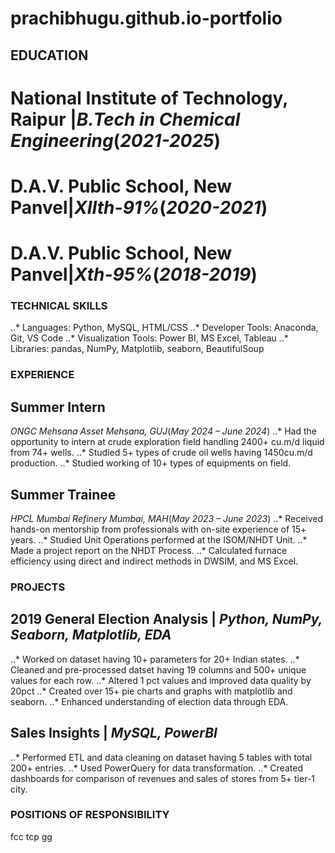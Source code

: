 # prachibhugu.github.io-portfolio

## EDUCATION
# National Institute of Technology, Raipur |_B.Tech in Chemical Engineering_(_2021-2025_)

# D.A.V. Public School, New Panvel|_XIIth-91%_(_2020-2021_)

# D.A.V. Public School, New Panvel|_Xth-95%_(_2018-2019_)


### TECHNICAL SKILLS
..* Languages: Python, MySQL, HTML/CSS
..* Developer Tools: Anaconda, Git, VS Code
..* Visualization Tools: Power BI, MS Excel, Tableau
..* Libraries: pandas, NumPy, Matplotlib, seaborn, BeautifulSoup
### EXPERIENCE
## Summer Intern 
_ONGC Mehsana Asset Mehsana, GUJ_(_May 2024 – June 2024_)
..* Had the opportunity to intern at crude exploration field handling 2400+ cu.m/d liquid from 74+ wells.
..* Studied 5+ types of crude oil wells having 1450cu.m/d production.
..* Studied working of 10+ types of equipments on field.
## Summer Trainee 
_HPCL Mumbai Refinery Mumbai, MAH_(_May 2023 – June 2023_)
..* Received hands-on mentorship from professionals with on-site experience of 15+ years.
..* Studied Unit Operations performed at the ISOM/NHDT Unit.
..* Made a project report on the NHDT Process.
..* Calculated furnace efficiency using direct and indirect methods in DWSIM, and MS Excel.

### PROJECTS
## 2019 General Election Analysis | _Python, NumPy, Seaborn, Matplotlib, EDA_
..* Worked on dataset having 10+ parameters for 20+ Indian states.
..* Cleaned and pre-processed datset having 19 columns and 500+ unique values for each row.
..* Altered 1 pct values and improved data quality by 20pct
..* Created over 15+ pie charts and graphs with matplotlib and seaborn.
..* Enhanced understanding of election data through EDA.
## Sales Insights | _MySQL, PowerBI_
..* Performed ETL and data cleaning on dataset having 5 tables with total 200+ entries.
..* Used PowerQuery for data transformation.
..* Created dashboards for comparison of revenues and sales of stores from 5+ tier-1 city.
### POSITIONS OF RESPONSIBILITY
fcc
tcp
gg
